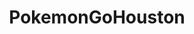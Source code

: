 ---
title: PokemonGoHouston
crosslinks:
- TheSilphRoad
- SilphRoadTX
- PokemonGOIVs
- pokemongodev
---